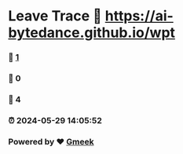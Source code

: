 # Leave Trace :link: https://ai-bytedance.github.io/wpt 
### :page_facing_up: [1](https://ai-bytedance.github.io/wpt/tag.html) 
### :speech_balloon: 0 
### :hibiscus: 4 
### :alarm_clock: 2024-05-29 14:05:52 
### Powered by :heart: [Gmeek](https://github.com/Meekdai/Gmeek)
